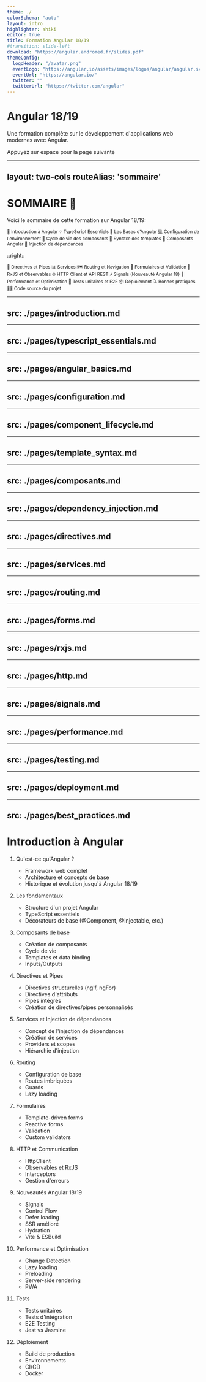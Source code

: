 ```yaml
---
theme: ./
colorSchema: "auto"
layout: intro
highlighter: shiki
editor: true
title: Formation Angular 18/19
#transition: slide-left
download: "https://angular.andromed.fr/slides.pdf"
themeConfig:
  logoHeader: "/avatar.png"
  eventLogo: "https://angular.io/assets/images/logos/angular/angular.svg"
  eventUrl: "https://angular.io/"
  twitter: ""
  twitterUrl: "https://twitter.com/angular"
---
```


# Angular 18/19

Une formation complète sur le développement d'applications web modernes avec Angular.

<div class="pt-12">
  <span @click="next" class="px-2 p-1 rounded cursor-pointer hover:bg-white hover:bg-opacity-10">
    Appuyez sur espace pour la page suivante <carbon:arrow-right class="inline"/>
  </span>
</div>

---
layout: two-cols
routeAlias: 'sommaire'
---

<a name="SOMMAIRE" id="sommaire"></a>

# SOMMAIRE 📜

Voici le sommaire de cette formation sur Angular 18/19:

<small>

<div class="flex flex-col gap-2">
<Link to="introduction-angular">🚀 Introduction à Angular</Link>
<Link to="typescript-essentials">💡 TypeScript Essentiels</Link>
<Link to="angular-basics">🎯 Les Bases d'Angular</Link>
<Link to="configuration-environnement">💻 Configuration de l'environnement</Link>
<Link to="component-lifecycle">🔄 Cycle de vie des composants</Link>
<Link to="template-syntax">📝 Syntaxe des templates</Link>
<Link to="composants-angular">🔧 Composants Angular</Link>
<Link to="dependency-injection">💉 Injection de dépendances</Link>
</div>

</small>

::right::

<small>

<div class="flex flex-col gap-2">
<Link to="directives-pipes">📱 Directives et Pipes</Link>
<Link to="services-dependency-injection">📊 Services</Link>
<Link to="routing-navigation">🗺️ Routing et Navigation</Link>
<Link to="forms-validation">📝 Formulaires et Validation</Link>
<Link to="rxjs-observables">🔄 RxJS et Observables</Link>
<Link to="http-client">🌐 HTTP Client et API REST</Link>
<Link to="signals">⚡ Signals (Nouveauté Angular 18)</Link>
<Link to="performance">🚀 Performance et Optimisation</Link>
<Link to="testing">🧪 Tests unitaires et E2E</Link>
<Link to="deployment">📦 Déploiement</Link>
<Link to="best-practices">🔍 Bonnes pratiques</Link>
<Link to="source-code">🧑‍💻 Code source du projet</Link>
</div>

</small>

---
src: ./pages/introduction.md
---

---
src: ./pages/typescript_essentials.md
---

---
src: ./pages/angular_basics.md
---

---
src: ./pages/configuration.md
---

---
src: ./pages/component_lifecycle.md
---

---
src: ./pages/template_syntax.md
---

---
src: ./pages/composants.md
---

---
src: ./pages/dependency_injection.md
---

---
src: ./pages/directives.md
---

---
src: ./pages/services.md
---

---
src: ./pages/routing.md
---

---
src: ./pages/forms.md
---

---
src: ./pages/rxjs.md
---

---
src: ./pages/http.md
---

---
src: ./pages/signals.md
---

---
src: ./pages/performance.md
---

---
src: ./pages/testing.md
---

---
src: ./pages/deployment.md
---

---
src: ./pages/best_practices.md
---

# Introduction à Angular

1. Qu'est-ce qu'Angular ?
   - Framework web complet
   - Architecture et concepts de base
   - Historique et évolution jusqu'à Angular 18/19

2. Les fondamentaux
   - Structure d'un projet Angular
   - TypeScript essentiels
   - Décorateurs de base (@Component, @Injectable, etc.)

3. Composants de base
   - Création de composants
   - Cycle de vie
   - Templates et data binding
   - Inputs/Outputs

4. Directives et Pipes
   - Directives structurelles (ngIf, ngFor)
   - Directives d'attributs
   - Pipes intégrés
   - Création de directives/pipes personnalisés

5. Services et Injection de dépendances
   - Concept de l'injection de dépendances
   - Création de services
   - Providers et scopes
   - Hiérarchie d'injection

6. Routing
   - Configuration de base
   - Routes imbriquées
   - Guards
   - Lazy loading

7. Formulaires
   - Template-driven forms
   - Reactive forms
   - Validation
   - Custom validators

8. HTTP et Communication
   - HttpClient
   - Observables et RxJS
   - Interceptors
   - Gestion d'erreurs

9. Nouveautés Angular 18/19
   - Signals
   - Control Flow
   - Defer loading
   - SSR amélioré
   - Hydration
   - Vite & ESBuild

10. Performance et Optimisation
    - Change Detection
    - Lazy loading
    - Preloading
    - Server-side rendering
    - PWA

11. Tests
    - Tests unitaires
    - Tests d'intégration
    - E2E Testing
    - Jest vs Jasmine

12. Déploiement
    - Build de production
    - Environnements
    - CI/CD
    - Docker
